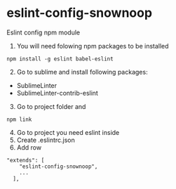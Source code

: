 # eslint-config-snownoop
Eslint config npm module

1. You will need folowing npm packages to be installed
```
npm install -g eslint babel-eslint
```
2. Go to sublime and install following packages:
- SublimeLinter
- SublimeLinter-contrib-eslint

3. Go to project folder and
```
npm link
```

4. Go to project you need eslint inside
5. Create .eslintrc.json
6. Add row
```
"extends": [
    "eslint-config-snownoop",
    ...
  ],
```
